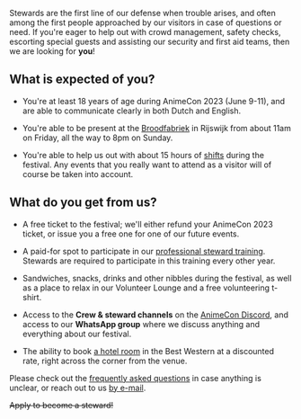Stewards are the first line of our defense when trouble arises, and often among the first people
approached by our visitors in case of questions or need. If you're eager to help out with crowd
management, safety checks, escorting special guests and assisting our security and first aid teams,
then we are looking for **you**!

## What is expected of you?

  * You're at least 18 years of age during AnimeCon 2023 (June 9-11), and are able to communicate
    clearly in both Dutch and English.

  * You're able to be present at the [Broodfabriek](https://de-broodfabriek.nl/) in Rijswijk from
    about 11am on Friday, all the way to 8pm on Sunday.
  
  * You're able to help us out with about 15 hours of [shifts](schedule.html) during the festival.
    Any events that you really want to attend as a visitor will of course be taken into account.

## What do you get from us?

  * A free ticket to the festival; we'll either refund your AnimeCon 2023 ticket, or issue you a
    free one for one of our future events.

  * A paid-for spot to participate in our [professional steward training](training.html). Stewards
    are required to participate in this training every other year.

  * Sandwiches, snacks, drinks and other nibbles during the festival, as well as a place to relax in
    our Volunteer Lounge and a free volunteering t-shirt.

  * Access to the **Crew & steward channels** on the [AnimeCon Discord](https://discord.gg/yvYH9MK),
    and access to our **WhatsApp group** where we discuss anything and everything about our festival.

  * The ability to book [a hotel room](hotels.html) in the Best Western at a discounted rate, right
    across the corner from the venue.

Please check out the [frequently asked questions](faq.html) in case anything is unclear, or reach
out to us [by e-mail](mailto:security@animecon.nl).

<del>Apply to become a steward!</del>
